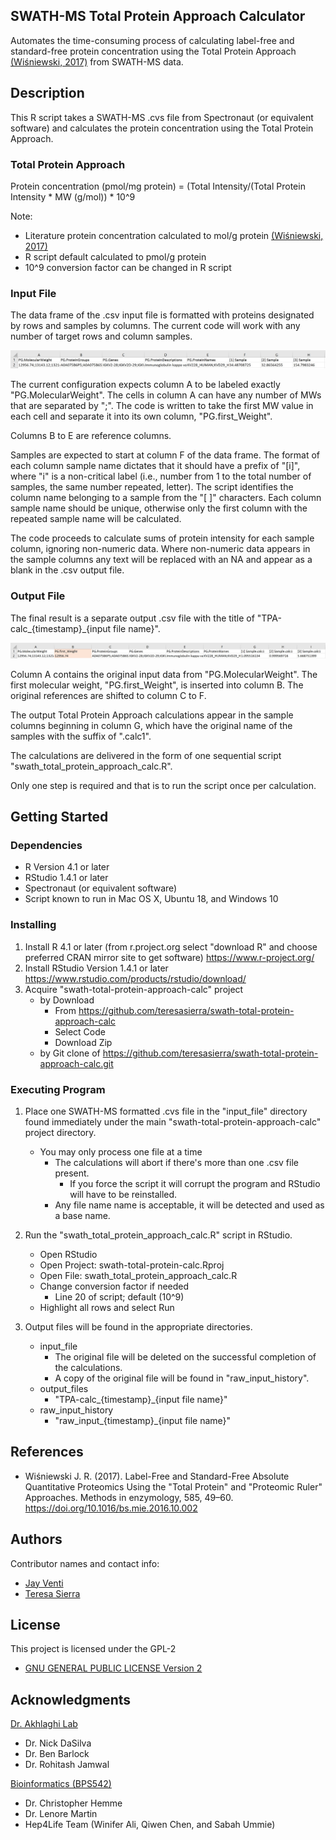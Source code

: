 
##  SWATH-MS Total Protein Approach Calculator

Automates the time-consuming process of calculating label-free and standard-free protein concentration using the Total Protein Approach [(Wiśniewski, 2017)](https://doi.org/10.1016/bs.mie.2016.10.002) from SWATH-MS data.

## Description
This R script takes a SWATH-MS .cvs file from Spectronaut (or equivalent software) and calculates the protein concentration using the Total Protein Approach.

### Total Protein Approach
Protein concentration (pmol/mg protein) = (Total Intensity/(Total Protein Intensity * MW (g/mol)) * 10^9

Note: 
* Literature protein concentration calculated to mol/g protein [(Wiśniewski, 2017)](https://doi.org/10.1016/bs.mie.2016.10.002)
* R script default calculated to pmol/g protein
* 10^9 conversion factor can be changed in R script

### Input File

The data frame of the .csv input file is formatted with proteins designated by rows and samples by columns. The current code will work with any number of target rows and column samples.

![input_file_example](input_file_example.jpg)

The current configuration expects column A to be labeled exactly "PG.MolecularWeight". The cells in column A can have any number of MWs that are separated by ";". The code is written to take the first MW value in each cell and separate it into its own column, "PG.first_Weight".

Columns B to E are reference columns.

Samples are expected to start at column F of the data frame. The format of each column sample name dictates that it should have a prefix of "[i]", where "i" is a non-critical label (i.e., number from 1 to the total number of samples, the same number repeated, letter). The script identifies the column name belonging to a sample from the "[ ]" characters. Each column sample name should be unique, otherwise only the first column with the repeated sample name will be calculated.

The code proceeds to calculate sums of protein intensity for each sample column, ignoring non-numeric data. Where non-numeric data appears in the sample columns any text will be replaced with an NA and appear as a blank in the .csv output file.

### Output File

The final result is a separate output .csv file with the title of "TPA-calc_{timestamp}_{input file name}".

![output_file_example](output_file_example.jpg)

Column A contains the original input data from "PG.MolecularWeight". The first molecular weight, "PG.first_Weight", is inserted into column B. The original references are shifted to column C to F.

The output Total Protein Approach calculations appear in the  sample columns beginning in column G, which have the original name of the samples with the suffix of ".calc1".

The calculations are delivered in the form of one sequential script "swath_total_protein_approach_calc.R".

Only one step is required and that is to run the script once per calculation. 


## Getting Started

### Dependencies

* R Version 4.1 or later
* RStudio 1.4.1 or later
* Spectronaut (or equivalent software)
* Script known to run in Mac OS X, Ubuntu 18, and Windows 10

### Installing

1) Install R 4.1 or later (from r.project.org select "download R" and choose preferred CRAN mirror site to get software)
https://www.r-project.org/
2) Install RStudio Version 1.4.1 or later
https://www.rstudio.com/products/rstudio/download/
3) Acquire "swath-total-protein-approach-calc" project
    * by Download
        * From https://github.com/teresasierra/swath-total-protein-approach-calc
        * Select Code
        * Download Zip
    * by Git clone of https://github.com/teresasierra/swath-total-protein-approach-calc.git

### Executing Program

1) Place one SWATH-MS formatted .cvs file in the "input_file" directory found immediately under the main "swath-total-protein-approach-calc" project directory.
    * You may only process one file at a time
        * The calculations will abort if there's more than one .csv file present. 
            * If you force the script it will corrupt the program and RStudio will have to be reinstalled.
        * Any file name name is acceptable, it will be detected and used as a base name.
  
2)  Run the "swath_total_protein_approach_calc.R" script in RStudio.
    * Open RStudio
    * Open Project: swath-total-protein-calc.Rproj
    * Open File: swath_total_protein_approach_calc.R
    * Change conversion factor if needed
        * Line 20 of script; default (10^9)
	* Highlight all rows and select Run

3)  Output files will be found in the appropriate directories.
    * input_file
        * The original file will be deleted on the successful completion of the calculations.
        * A copy of the original file will be found in "raw_input_history".
    * output_files
        * "TPA-calc_{timestamp}_{input file name}"
    * raw_input_history
        * "raw_input_{timestamp}_{input file name}"
    
## References
* Wiśniewski J. R. (2017). Label-Free and Standard-Free Absolute Quantitative Proteomics Using the "Total Protein" and "Proteomic Ruler" Approaches. Methods in enzymology, 585, 49–60. https://doi.org/10.1016/bs.mie.2016.10.002

## Authors

Contributor names and contact info:

* [Jay Venti](jayventi@gmail.com)  
* [Teresa Sierra](teresa_sierra@uri.edu)  

## License
This project is licensed under the GPL-2
* [GNU GENERAL PUBLIC LICENSE Version 2](https://www.r-project.org/Licenses/GPL-2)

## Acknowledgments

[Dr. Akhlaghi Lab](https://web.uri.edu/pharmacy/research/akhlaghi/)
* Dr. Nick DaSilva
* Dr. Ben Barlock
* Dr. Rohitash Jamwal

[Bioinformatics (BPS542)](https://web.uri.edu/pharmacy/2013/08/16/bps542-bioinformatics-i/)
* Dr. Christopher Hemme
* Dr. Lenore Martin
* Hep4Life Team (Winifer Ali, Qiwen Chen, and Sabah Ummie)



